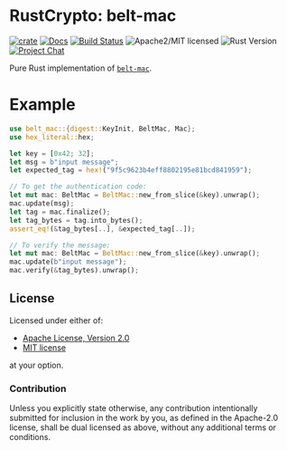 # RustCrypto: belt-mac

[![crate][crate-image]][crate-link]
[![Docs][docs-image]][docs-link]
[![Build Status][build-image]][build-link]
![Apache2/MIT licensed][license-image]
![Rust Version][rustc-image]
[![Project Chat][chat-image]][chat-link]

Pure Rust implementation of [`belt-mac`][1].

# Example
```rust
use belt_mac::{digest::KeyInit, BeltMac, Mac};
use hex_literal::hex;

let key = [0x42; 32];
let msg = b"input message";
let expected_tag = hex!("9f5c9623b4eff8802195e81bcd841959");

// To get the authentication code:
let mut mac: BeltMac = BeltMac::new_from_slice(&key).unwrap();
mac.update(msg);
let tag = mac.finalize();
let tag_bytes = tag.into_bytes();
assert_eq!(&tag_bytes[..], &expected_tag[..]);

// To verify the message:
let mut mac: BeltMac = BeltMac::new_from_slice(&key).unwrap();
mac.update(b"input message");
mac.verify(&tag_bytes).unwrap();
```

## License

Licensed under either of:

 * [Apache License, Version 2.0](http://www.apache.org/licenses/LICENSE-2.0)
 * [MIT license](http://opensource.org/licenses/MIT)

at your option.

### Contribution

Unless you explicitly state otherwise, any contribution intentionally submitted
for inclusion in the work by you, as defined in the Apache-2.0 license, shall be
dual licensed as above, without any additional terms or conditions.

[//]: # (badges)

[crate-image]: https://img.shields.io/crates/v/belt-mac.svg?logo=rust
[crate-link]: https://crates.io/crates/belt-mac
[docs-image]: https://docs.rs/belt-mac/badge.svg
[docs-link]: https://docs.rs/belt-mac/
[license-image]: https://img.shields.io/badge/license-Apache2.0/MIT-blue.svg
[rustc-image]: https://img.shields.io/badge/rustc-1.85+-blue.svg
[chat-image]: https://img.shields.io/badge/zulip-join_chat-blue.svg
[chat-link]: https://rustcrypto.zulipchat.com/#narrow/stream/260044-MACs
[build-image]: https://github.com/RustCrypto/MACs/workflows/belt-mac/badge.svg?branch=master&event=push
[build-link]: https://github.com/RustCrypto/MACs/actions?query=workflow%3Abelt-mac

[//]: # (general links)

[1]: https://apmi.bsu.by/assets/files/std/belt-spec371.pdf
